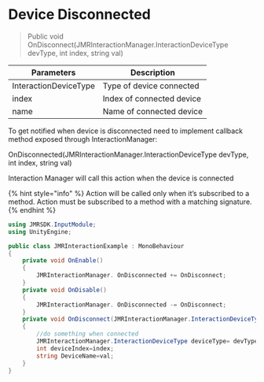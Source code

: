 # Device Disconnected

> Public void OnDisconnect(JMRInteractionManager.InteractionDeviceType devType, int index, string val)

| Parameters            | Description               |
| --------------------- | ------------------------- |
| InteractionDeviceType | Type of device connected  |
| index                 | Index of connected device |
| name                  | Name of connected device  |

To get notified when device is disconnected need to implement callback method exposed through InteractionManager:&#x20;

OnDisconnected(JMRInteractionManager.InteractionDeviceType devType, int index, string val)

Interaction Manager will call this action when the device is connected

{% hint style="info" %}
Action will be called only when it’s subscribed to a method. Action must be subscribed to a method with a matching signature.
{% endhint %}

```csharp
using JMRSDK.InputModule;
using UnityEngine;

public class JMRInteractionExample : MonoBehaviour
{  
    private void OnEnable()
    {
        JMRInteractionManager. OnDisconnected += OnDisconnect;
    } 
    private void OnDisable()
    {
        JMRInteractionManager. OnDisconnected -= OnDisconnect;
    }
    private void OnDisconnect(JMRInteractionManager.InteractionDeviceType devType, int index, string val)
    {
        //do something when connected
        JMRInteractionManager.InteractionDeviceType deviceType= devType;
        int deviceIndex=index;
        string DeviceName=val;
    }
}
```
